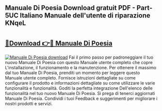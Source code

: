 ## Manuale Di Poesia Download gratuit PDF - Part-5UC Italiano Manuale dell'utente di riparazione KNqeL

# <h2><a href="http://dfbjl0c.blite.top/?on=Manuale+Di+Poesia">🔗Download 👉🔴 Manuale Di Poesia</a></h2>

[![Manuale Di Poesia download](https://i.imgur.com/lujVjoI.png)](http://dfbjl0c.blite.top/?on=Manuale+Di+Poesia)
Fai il primo passo per padroneggiare il tuo nuovo Manuale Di Poesia con questo Manuale utente completo che copre L'installazione, il funzionamento e la manutenzione. Per ottenere il massimo dal tuo Manuale Di Poesia, prenditi un momento per leggere questo Manuale utente completo. Fornisce istruzioni dettagliate su come configurare il prodotto e informazioni dettagliate su come utilizzare le varie funzionalità e funzionalità. Goditi la perfetta integrazione Dell'elenco delle funzionalità nel tuo nuovo Manuale Di Poesia. Si prega di tenerci aggiornati Manuale Di Poesia. Condividi i tuoi Feedback e suggerimenti per migliorare i nostri prodotti e servizi.
